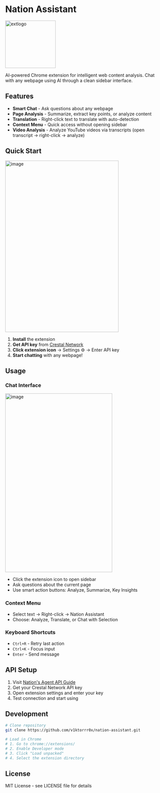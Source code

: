 # Nation Assistant

<img width="160" height="151" alt="extlogo" src="https://github.com/user-attachments/assets/6d1d6a49-271b-4ef8-aa6c-7f49fd2e3055" />

AI-powered Chrome extension for intelligent web content analysis. Chat with any webpage using AI through a clean sidebar interface.

## Features

- **Smart Chat** - Ask questions about any webpage
- **Page Analysis** - Summarize, extract key points, or analyze content  
- **Translation** - Right-click text to translate with auto-detection
- **Context Menu** - Quick access without opening sidebar
- **Video Analysis** - Analyze YouTube videos via transcripts (open transcript → right-click → analyze)

## Quick Start

<img width="360" height="545" alt="image" src="https://github.com/user-attachments/assets/201d84aa-dd52-4e18-88c5-a0e4a890b8b8" />


1. **Install** the extension
2. **Get API key** from [Crestal Network](https://www.crestal.network/blog/from-gm-to-sdk-nations-agent-api-is-here)
3. **Click extension icon** → Settings ⚙️ → Enter API key
4. **Start chatting** with any webpage!

## Usage

### Chat Interface

<img width="340" height="568" alt="image" src="https://github.com/user-attachments/assets/a29dc053-fc8c-4b57-9435-b487a88d2f36" />

- Click the extension icon to open sidebar
- Ask questions about the current page
- Use smart action buttons: Analyze, Summarize, Key Insights

### Context Menu
- Select text → Right-click → Nation Assistant
- Choose: Analyze, Translate, or Chat with Selection

### Keyboard Shortcuts
- `Ctrl+R` - Retry last action
- `Ctrl+K` - Focus input
- `Enter` - Send message

## API Setup

1. Visit [Nation's Agent API Guide](https://www.crestal.network/blog/from-gm-to-sdk-nations-agent-api-is-here)
2. Get your Crestal Network API key
3. Open extension settings and enter your key
4. Test connection and start using

## Development

```bash
# Clone repository
git clone https://github.com/v1ktorrr0x/nation-assistant.git

# Load in Chrome
# 1. Go to chrome://extensions/
# 2. Enable Developer mode
# 3. Click "Load unpacked"
# 4. Select the extension directory
```

## License

MIT License - see LICENSE file for details
